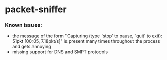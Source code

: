# packet-sniffer




### Known issues:

* the message of the form "Capturing (type 'stop' to pause, 'quit' to exit): 51pkt [00:05,  7.18pkt/s]" is present many times throughout the process and gets annoying
* missing support for DNS and SMPT protocols